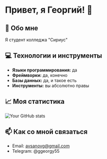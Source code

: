 # Привет, я Георгий! 👋

## 🚀 Обо мне
Я студент колледжа "Сириус"

## 💻 Технологии и инструменты
- **Языки программирования:** да
- **Фреймворки:** да, конечно
- **Базы данных:** да, и такое есть
- **Инструменты:** вы абсолютно правы

## 📈 Моя статистика
![Your GitHub stats](https://github-readme-stats.vercel.app/api?username=Georgycoder&show_icons=true&theme=radical)

## 📫 Как со мной связаться
- Email: avsanovg@gmail.com
- Telegram: @ggeorgy55
